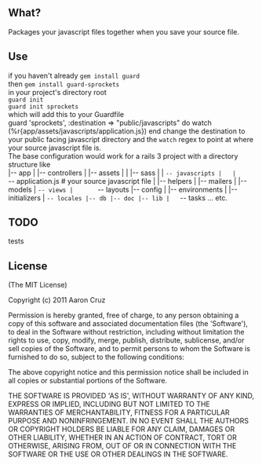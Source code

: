 ## What?
Packages your javascript files together when you save your source file.

## Use
if you haven't already `gem install guard`  
then `gem install guard-sprockets`  
in your project's directory root  
`guard init`  
`guard init sprockets`  
which will add this to your Guardfile  
    guard 'sprockets', :destination => "public/javascripts" do
      watch (%r{app/assets/javascripts/application.js})
    end
change the destination to your public facing javascript directory and the `watch` regex to point at where your source javascript file is.  
The base configuration would work for a rails 3 project with a directory structure like  
        |-- app
        |   |-- controllers
        |   |-- assets
        |   |   |-- sass
        |   |   `-- javascripts
        |   |       `-- application.js # your source javascript file 
        |   |-- helpers
        |   |-- mailers
        |   |-- models
        |   `-- views
        |       `-- layouts
        |-- config
        |   |-- environments
        |   |-- initializers
        |   `-- locales
        |-- db
        |-- doc
        |-- lib
        |   `-- tasks
        ... etc.

## TODO
tests

## License
(The MIT License)

Copyright (c) 2011 Aaron Cruz

Permission is hereby granted, free of charge, to any person obtaining a copy of this software and associated documentation files (the 'Software'), to deal in the Software without restriction, including without limitation the rights to use, copy, modify, merge, publish, distribute, sublicense, and/or sell copies of the Software, and to permit persons to whom the Software is furnished to do so, subject to the following conditions:

The above copyright notice and this permission notice shall be included in all copies or substantial portions of the Software.

THE SOFTWARE IS PROVIDED 'AS IS', WITHOUT WARRANTY OF ANY KIND, EXPRESS OR IMPLIED, INCLUDING BUT NOT LIMITED TO THE WARRANTIES OF MERCHANTABILITY, FITNESS FOR A PARTICULAR PURPOSE AND NONINFRINGEMENT. IN NO EVENT SHALL THE AUTHORS OR COPYRIGHT HOLDERS BE LIABLE FOR ANY CLAIM, DAMAGES OR OTHER LIABILITY, WHETHER IN AN ACTION OF CONTRACT, TORT OR OTHERWISE, ARISING FROM, OUT OF OR IN CONNECTION WITH THE SOFTWARE OR THE USE OR OTHER DEALINGS IN THE SOFTWARE.